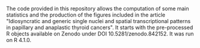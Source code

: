 The code provided in this repository allows the computation of some main statistics and the production of the figures included in the article "Idiosyncratic and generic single nuclei and spatial transcriptional patterns in papillary and anaplastic thyroid cancers".
It starts with the pre-processed R objects available on Zenodo under DOI 10.5281/zenodo.842152.
It was run on R 4.1.0.

